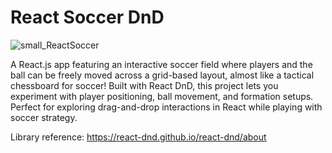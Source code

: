 # React Soccer DnD

![small_ReactSoccer](https://github.com/user-attachments/assets/56bfa26e-79e0-42ce-8dcd-daf359739ae9)

A React.js app featuring an interactive soccer field where players and the ball can be freely moved across a grid-based layout, almost like a tactical chessboard for soccer! Built with React DnD, this project lets you experiment with player positioning, ball movement, and formation setups. Perfect for exploring drag-and-drop interactions in React while playing with soccer strategy.

Library reference: https://react-dnd.github.io/react-dnd/about

